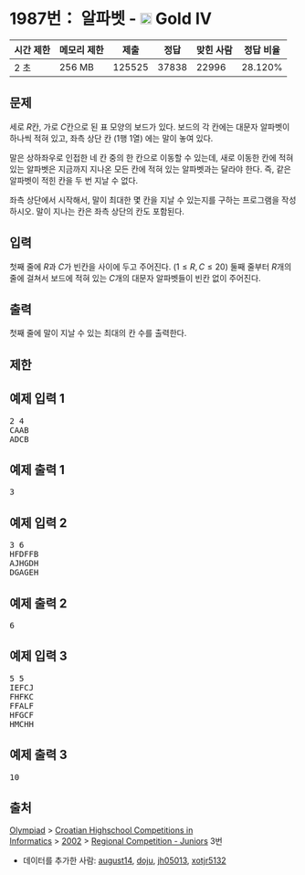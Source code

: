 # 1987번： 알파벳 - <img src="https://static.solved.ac/tier_small/12.svg" style="height:20px" /> Gold IV



| 시간 제한 | 메모리 제한 | 제출 | 정답 | 맞힌 사람 | 정답 비율 |
| --- | --- | --- | --- | --- | --- |
| 2 초 | 256 MB | 125525 | 37838 | 22996 | 28.120% |
## 문제

세로 $R$칸, 가로 $C$칸으로 된 표 모양의 보드가 있다. 보드의 각 칸에는 대문자 알파벳이 하나씩 적혀 있고, 좌측 상단 칸 ($1$행 $1$열) 에는 말이 놓여 있다.

말은 상하좌우로 인접한 네 칸 중의 한 칸으로 이동할 수 있는데, 새로 이동한 칸에 적혀 있는 알파벳은 지금까지 지나온 모든 칸에 적혀 있는 알파벳과는 달라야 한다. 즉, 같은 알파벳이 적힌 칸을 두 번 지날 수 없다.

좌측 상단에서 시작해서, 말이 최대한 몇 칸을 지날 수 있는지를 구하는 프로그램을 작성하시오. 말이 지나는 칸은 좌측 상단의 칸도 포함된다.

## 입력

첫째 줄에 $R$과 $C$가 빈칸을 사이에 두고 주어진다. ($1 ≤ R,C ≤ 20$) 둘째 줄부터 $R$개의 줄에 걸쳐서 보드에 적혀 있는 $C$개의 대문자 알파벳들이 빈칸 없이 주어진다.

## 출력

첫째 줄에 말이 지날 수 있는 최대의 칸 수를 출력한다.

## 제한

## 예제 입력 1

<pre>2 4
CAAB
ADCB
</pre>
## 예제 출력 1

<pre>3
</pre>
## 예제 입력 2

<pre>3 6
HFDFFB
AJHGDH
DGAGEH
</pre>
## 예제 출력 2

<pre>6
</pre>
## 예제 입력 3

<pre>5 5
IEFCJ
FHFKC
FFALF
HFGCF
HMCHH
</pre>
## 예제 출력 3

<pre>10
</pre>
## 출처

[Olympiad](/category/2) > [Croatian Highschool Competitions in Informatics](/category/25) > [2002](/category/53) > [Regional Competition - Juniors](/category/detail/310) 3번

- 데이터를 추가한 사람: [august14](/user/august14), [doju](/user/doju), [jh05013](/user/jh05013), [xotjr5132](/user/xotjr5132)